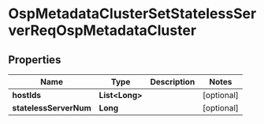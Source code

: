# OspMetadataClusterSetStatelessServerReqOspMetadataCluster

## Properties
Name | Type | Description | Notes
------------ | ------------- | ------------- | -------------
**hostIds** | **List&lt;Long&gt;** |  |  [optional]
**statelessServerNum** | **Long** |  |  [optional]
